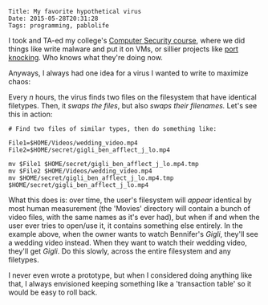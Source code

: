     Title: My favorite hypothetical virus
    Date: 2015-05-28T20:31:28
    Tags: programming, pablolife

I took and TA-ed my college's [Computer Security course][1], where we did things
like write malware and put it on VMs, or sillier projects like [port knocking][2].
Who knows what they're doing now.

Anyways, I always had one idea for a virus I wanted to write to maximize chaos:

Every _n_ hours, the virus finds two files on the filesystem that have identical
filetypes. Then, it _swaps the files_, but also _swaps their filenames._ Let's
see this in action:

```
# Find two files of similar types, then do something like:

File1=$HOME/Videos/wedding_video.mp4
File2=$HOME/secret/gigli_ben_afflect_j_lo.mp4

mv $File1 $HOME/secret/gigli_ben_afflect_j_lo.mp4.tmp
mv $File2 $HOME/Videos/wedding_video.mp4
mv $HOME/secret/gigli_ben_afflect_j_lo.mp4.tmp $HOME/secret/gigli_ben_afflect_j_lo.mp4
```

What this does is: over time, the user's filesystem will _appear_ identical by
most human measurement (the 'Movies' directory will contain a bunch of video
files, with the same names as it's ever had), but when if and when the user ever
tries to open/use it, it contains something else entirely. In the example above,
when the owner wants to watch Bennifer's _Gigli_, they'll see a wedding video
instead. When they want to watch their wedding video, they'll get _Gigli_. Do
this slowly, across the entire filesystem and any filetypes.

I never even wrote a prototype, but when I considered doing anything like that,
I always envisioned keeping something like a 'transaction table' so it would be
easy to roll back.

   [1]: http://cs.brown.edu/courses/cs166/
   [2]: http://www.portknocking.org/
